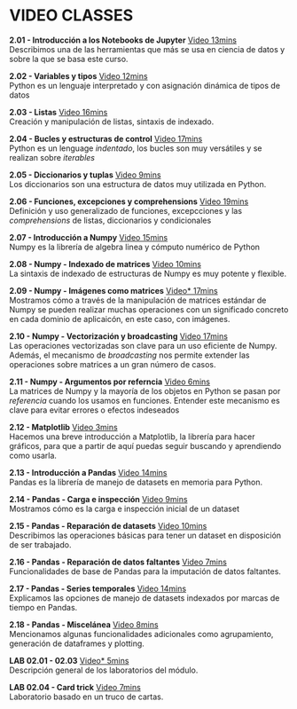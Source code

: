 # VIDEO CLASSES


**2.01 - Introducción a los Notebooks de Jupyter** [Video 13mins](https://youtu.be/AKvAD1aE-30) <br/> Describimos una de las herramientas que más se usa en ciencia de datos y sobre la que se basa este curso.

**2.02 - Variables y tipos** [Video 12mins](https://youtu.be/UtULxGfN-zw) <br/> Python es un lenguaje interpretado y con asignación dinámica de tipos de datos

**2.03 - Listas** [Video 16mins](https://youtu.be/4P7URoRwNXU) <br/> Creación y manipulación de listas, sintaxis de indexado.  

**2.04 - Bucles y estructuras de control** [Video 17mins](https://youtu.be/L6oPhFIsvww) <br/> Python es un lenguage _indentado_, los bucles son muy versátiles y se realizan sobre _iterables_

**2.05 - Diccionarios y tuplas** [Video 9mins](https://youtu.be/xWCbhdMi37Q) <br/> Los diccionarios son una estructura de datos muy utilizada en Python.

**2.06 - Funciones, excepciones y comprehensions** [Video 19mins](https://youtu.be/ej298936kv8) <br/> Definición y uso generalizado de funciones, excepcciones y las _comprehensions_ de listas, diccionarios y condicionales

**2.07 - Introducción a Numpy** [Video 15mins](https://youtu.be/4VsmjHZLQhM) <br/> Numpy es la librería de algebra linea y cómputo numérico de Python

**2.08 - Numpy - Indexado de matrices** [Video 10mins](https://youtu.be/FsQB4hYRv2c) <br/> La sintaxis de indexado de estructuras de Numpy es muy potente y flexible.

**2.09 - Numpy - Imágenes como matrices** [Video* 17mins](https://youtu.be/V1N_D2672JQ) <br/> Mostramos cómo a través de la manipulación de matrices estándar de Numpy se pueden realizar muchas operaciones con un significado concreto en cada dominio de aplicaicón, en este caso, con imágenes.

**2.10 - Numpy - Vectorización y broadcasting** [Video 17mins](https://youtu.be/olP4ofwUfsc) <br/> Las operaciones vectorizadas son clave para un uso eficiente de Numpy. Además, el mecanismo de _broadcasting_ nos permite extender las operaciones sobre matrices a un gran número de casos.

**2.11 - Numpy - Argumentos por referncia** [Video 6mins](https://youtu.be/azeWjbaiCOM) <br/> La matrices de Numpy y la mayoría de los objetos en Python se pasan por _referencia_ cuando los usamos en funciones. Entender este mecanismo es clave para evitar errores o efectos indeseados

**2.12 - Matplotlib** [Video 3mins](https://youtu.be/BOp87WqKuHY) <br/> Hacemos una breve introducción a Matplotlib, la librería para hacer gráficos, para que a partir de aquí puedas seguir buscando y aprendiendo como usarla.

**2.13 - Introducción a Pandas** [Video 14mins](https://youtu.be/tqwZed4385U) <br/> Pandas es la librería de manejo de datasets en memoria para Python.

**2.14 - Pandas - Carga e inspección** [Video 9mins](https://youtu.be/SYOBN-WAXWM) <br/> Mostramos cómo es la carga e inspección inicial de un dataset

**2.15 - Pandas - Reparación de datasets** [Video 10mins](https://youtu.be/MceJd7-czHM) <br/> Describimos las operaciones básicas para tener un dataset en disposición de ser trabajado.

**2.16 - Pandas - Reparación de datos faltantes** [Video 7mins](https://youtu.be/4WAy4La4OUs) <br/> Funcionalidades de base de Pandas para la imputación de datos faltantes.

**2.17 - Pandas - Series temporales** [Video 14mins](https://youtu.be/idatxyBHwII) <br/> Explicamos las opciones de manejo de datasets indexados por marcas de tiempo en Pandas.

**2.18 - Pandas - Miscelánea** [Video 8mins](https://youtu.be/y8AJG18lClo) <br/> Mencionamos algunas funcionalidades adicionales como agrupamiento, generación de dataframes y plotting.

**LAB 02.01 - 02.03** [Video* 5mins](https://youtu.be/xlRSvCI0cLg) <br/> Descripción general de los laboratorios del módulo.

**LAB 02.04 - Card trick** [Video 7mins](https://www.youtube.com/watch?v=GUx94AdHxHw) <br/> Laboratorio basado en un truco de cartas.

